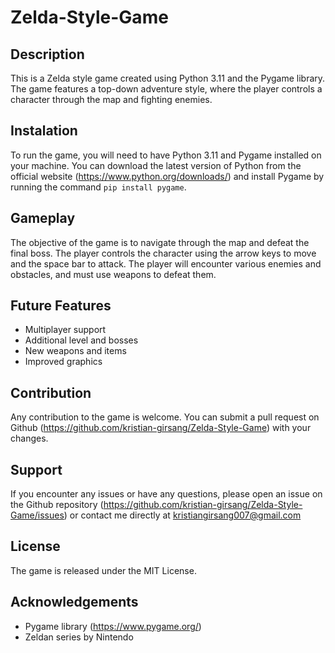 # Zelda-Style-Game

## Description
This is a Zelda style game created using Python 3.11 and the Pygame library. The game features a top-down adventure style, where the player controls a character through the map and fighting enemies.

## Instalation
To run the game, you will need to have Python 3.11 and Pygame installed on your machine. You can download the latest version of Python from the official website (https://www.python.org/downloads/) and install Pygame by running the command `pip install pygame`.

## Gameplay
The objective of the game is to navigate through the map and defeat the final boss. The player controls the character using the arrow keys to move and the space bar to attack. The player will encounter various enemies and obstacles, and must use weapons to defeat them.

## Future Features
- Multiplayer support
- Additional level and bosses
- New weapons and items
- Improved graphics

## Contribution
Any contribution to the game is welcome. You can submit a pull request on Github (https://github.com/kristian-girsang/Zelda-Style-Game) with your changes.

## Support
If you encounter any issues or have any questions, please open an issue on the Github repository (https://github.com/kristian-girsang/Zelda-Style-Game/issues) or contact me directly at kristiangirsang007@gmail.com

## License
The game is released under the MIT License.

## Acknowledgements
- Pygame library (https://www.pygame.org/)
- Zeldan series by Nintendo